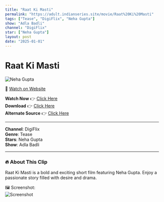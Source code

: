 ```yaml
---
title: "Raat Ki Masti"
permalink: "https://adult.indianseries.site/movie/Raat%20Ki%20Masti"
tags: ["Tease", "DigiFlix", "Neha Gupta"]
show: "Adla Badli"
channel: "DigiFlix"
star: ["Neha Gupta"]
layout: post
date: "2025-01-01"
---
```


# Raat Ki Masti

![Neha Gupta](https://shorts.desisins.com/wp-content/uploads/2024/06/Neha-Gupta-Adla-Badli-DigiMoviePlex-DesiSins.com_.jpg)

🔗 [Watch on Website](https://adult.indianseries.site/movie/Raat%20Ki%20Masti)

**Watch Now** 👉 [Click Here](https://adult.indianseries.site/movie/Raat%20Ki%20Masti)  
**Download** 👉 [Click Here](https://adult.indianseries.site/movie/Raat%20Ki%20Masti)  
**Alternate Source** 👉 [Click Here](https://adult.indianseries.site/movie/Raat%20Ki%20Masti)

---

**Channel**: DigiFlix  
**Genre**: Tease  
**Stars**: Neha Gupta  
**Show**: Adla Badli

---

### 🔥 About This Clip

Raat Ki Masti is a bold and exciting short film featuring Neha Gupta. Enjoy a passionate story filled with desire and drama.
 
🖼️ Screenshot:  
![Screenshot](https://shorts.desisins.com/wp-content/uploads/2024/06/Neha-Gupta-Adla-Badli-DigiMoviePlex-DesiSins.com_.jpg)
